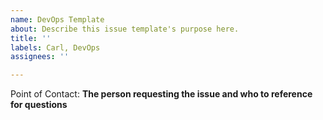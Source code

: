 ```yaml
---
name: DevOps Template
about: Describe this issue template's purpose here.
title: ''
labels: Carl, DevOps
assignees: ''

---
```


Point of Contact: **The person requesting the issue and who to reference for questions**
